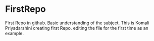 # FirstRepo
First Repo in github. Basic understanding of the subject.
This is Komali Priyadarshini creating first Repo.
editing the file for the first time as an example.
